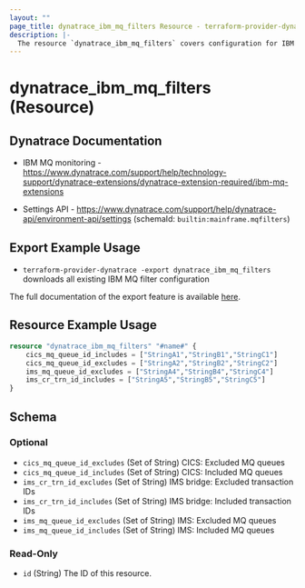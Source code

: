 ```yaml
---
layout: ""
page_title: dynatrace_ibm_mq_filters Resource - terraform-provider-dynatrace"
description: |-
  The resource `dynatrace_ibm_mq_filters` covers configuration for IBM MQ filters
---
```


# dynatrace_ibm_mq_filters (Resource)

## Dynatrace Documentation

- IBM MQ monitoring - https://www.dynatrace.com/support/help/technology-support/dynatrace-extensions/dynatrace-extension-required/ibm-mq-extensions

- Settings API - https://www.dynatrace.com/support/help/dynatrace-api/environment-api/settings (schemaId: `builtin:mainframe.mqfilters`)

## Export Example Usage

- `terraform-provider-dynatrace -export dynatrace_ibm_mq_filters` downloads all existing IBM MQ filter configuration

The full documentation of the export feature is available [here](https://registry.terraform.io/providers/dynatrace-oss/dynatrace/latest/docs/guides/export-v2).

## Resource Example Usage

```terraform
resource "dynatrace_ibm_mq_filters" "#name#" {
    cics_mq_queue_id_includes = ["StringA1","StringB1","StringC1"]
    cics_mq_queue_id_excludes = ["StringA2","StringB2","StringC2"]
    ims_mq_queue_id_excludes = ["StringA4","StringB4","StringC4"]
    ims_cr_trn_id_includes = ["StringA5","StringB5","StringC5"]
}
```

<!-- schema generated by tfplugindocs -->
## Schema

### Optional

- `cics_mq_queue_id_excludes` (Set of String) CICS: Excluded MQ queues
- `cics_mq_queue_id_includes` (Set of String) CICS: Included MQ queues
- `ims_cr_trn_id_excludes` (Set of String) IMS bridge: Excluded transaction IDs
- `ims_cr_trn_id_includes` (Set of String) IMS bridge: Included transaction IDs
- `ims_mq_queue_id_excludes` (Set of String) IMS: Excluded MQ queues
- `ims_mq_queue_id_includes` (Set of String) IMS: Included MQ queues

### Read-Only

- `id` (String) The ID of this resource.
 